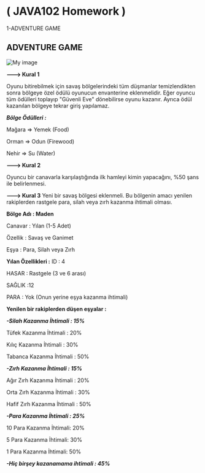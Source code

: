# ( JAVA102 Homework )
1-ADVENTURE GAME 
## ADVENTURE GAME 
![My image](https://github.com/ZU1234/JAVA102/blob/main/AdvantureGame/Oyun%C3%96zellikleri.png?raw=true "Optional Title")

**---> Kural 1**

Oyunu bitirebilmek için savaş bölgelerindeki tüm düşmanlar temizlendikten sonra bölgeye özel ödülü oyunucun envanterine eklenmelidir. Eğer oyuncu tüm ödülleri toplayıp "Güvenli Eve" dönebilirse oyunu kazanır. Ayrıca ödül kazanılan bölgeye tekrar giriş yapılamaz.


***Bölge Ödülleri :***

Mağara => Yemek (Food)

Orman => Odun (Firewood)

Nehir => Su (Water)


**---> Kural 2**

Oyuncu bir canavarla karşılaştığında ilk hamleyi kimin yapacağını, %50 şans ile belirlenmesi.


**---> Kural 3** 
Yeni bir savaş bölgesi eklenmeli. Bu bölgenin amacı yenilen rakiplerden rastgele para, silah veya zırh kazanma ihtimali olması.


**Bölge Adı : Maden**

Canavar : Yılan (1-5 Adet)

Özellik : Savaş ve Ganimet

Eşya : Para, Silah veya Zırh


**Yılan Özellikleri :**
ID : 4

HASAR : Rastgele (3 ve 6 arası)

SAĞLIK :12

PARA : Yok (Onun yerine eşya kazanma ihtimali)


**Yenilen bir rakiplerden düşen eşyalar :**

***-Silah Kazanma İhtimali : 15%***

Tüfek Kazanma İhtimali : 20%

Kılıç Kazanma İhtimali : 30%

Tabanca Kazanma İhtimali : 50%

***-Zırh Kazanma İhtimali : 15%***

Ağır Zırh Kazanma İhtimali : 20%

Orta Zırh Kazanma İhtimali : 30%

Hafif Zırh Kazanma İhtimali : 50%

***-Para Kazanma İhtimali : 25%***

10 Para Kazanma İhtimali: 20%

5 Para Kazanma İhtimali: 30%

1 Para Kazanma İhtimali: 50%

***-Hiç birşey kazanamama ihtimali : 45%***

